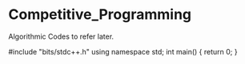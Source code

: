 # Competitive_Programming
Algorithmic Codes to refer later.

#include "bits/stdc++.h"
using namespace std;
int main() {
  return 0;
}
